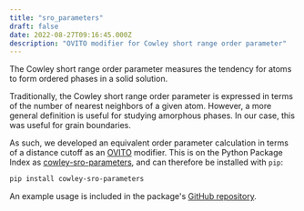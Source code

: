 ```yaml
---
title: "sro_parameters"
draft: false
date: 2022-08-27T09:16:45.000Z
description: "OVITO modifier for Cowley short range order parameter"
---
```


The Cowley short range order parameter measures the tendency for atoms to form ordered phases in a solid solution.

Traditionally, the Cowley short range order parameter is expressed in terms of the number of nearest neighbors of a given atom. However, a more general definition is useful for studying amorphous phases. In our case, this was useful for grain boundaries.

As such, we developed an equivalent order parameter calculation in terms of a distance cutoff as an [OVITO](https://www.ovito.org/) modifier. This is on the Python Package Index as [cowley-sro-parameters](https://pypi.org/project/cowley-sro-parameters/), and can therefore be installed with ``pip``:

```bash
pip install cowley-sro-parameters
```

An example usage is included in the package's [GitHub repository](https://github.com/muexly/cowley_sro_parameters).